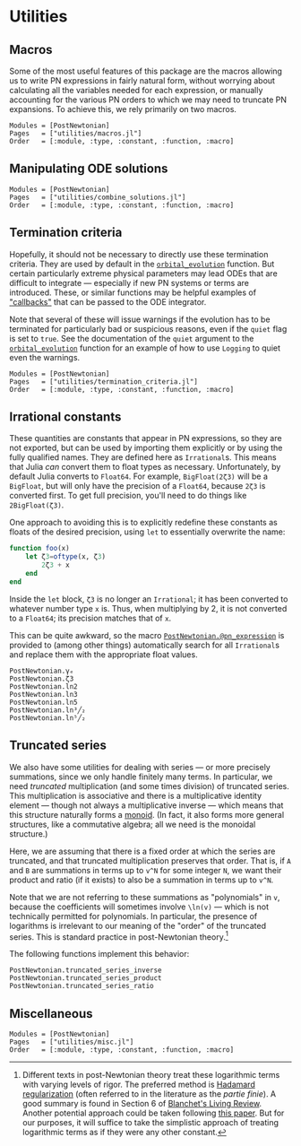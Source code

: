 # Utilities

## Macros

Some of the most useful features of this package are the macros allowing us to
write PN expressions in fairly natural form, without worrying about calculating
all the variables needed for each expression, or manually accounting for the
various PN orders to which we may need to truncate PN expansions.  To achieve
this, we rely primarily on two macros.

```@autodocs
Modules = [PostNewtonian]
Pages   = ["utilities/macros.jl"]
Order   = [:module, :type, :constant, :function, :macro]
```


## Manipulating ODE solutions

```@autodocs
Modules = [PostNewtonian]
Pages   = ["utilities/combine_solutions.jl"]
Order   = [:module, :type, :constant, :function, :macro]
```


## Termination criteria

Hopefully, it should not be necessary to directly use these termination
criteria.  They are used by default in the [`orbital_evolution`](@ref) function.
But certain particularly extreme physical parameters may lead ODEs that are
difficult to integrate — especially if new PN systems or terms are introduced.
These, or similar functions may be helpful examples of
["callbacks"](https://docs.sciml.ai/DiffEqDocs/stable/features/callback_functions/)
that can be passed to the ODE integrator.

Note that several of these will issue warnings if the evolution has to be
terminated for particularly bad or suspicious reasons, even if the `quiet` flag
is set to `true`.  See the documentation of the `quiet` argument to the
[`orbital_evolution`](@ref) function for an example of how to use `Logging` to
quiet even the warnings.

```@autodocs
Modules = [PostNewtonian]
Pages   = ["utilities/termination_criteria.jl"]
Order   = [:module, :type, :constant, :function, :macro]
```


## Irrational constants

These quantities are constants that appear in PN expressions, so they are not
exported, but can be used by importing them explicitly or by using the fully
qualified names.  They are defined here as `Irrational`s.  This means that Julia
*can* convert them to float types as necessary.  Unfortunately, by default Julia
converts to `Float64`.  For example, `BigFloat(2ζ3)` will be a `BigFloat`, but
will only have the precision of a `Float64`, because `2ζ3` is converted first.
To get full precision, you'll need to do things like `2BigFloat(ζ3)`.

One approach to avoiding this is to explicitly redefine these constants as
floats of the desired precision, using `let` to essentially overwrite the name:
```julia
function foo(x)
    let ζ3=oftype(x, ζ3)
        2ζ3 + x
    end
end
```
Inside the `let` block, `ζ3` is no longer an `Irrational`; it has been converted
to whatever number type `x` is.  Thus, when multiplying by 2, it is not
converted to a `Float64`; its precision matches that of `x`.

This can be quite awkward, so the macro [`PostNewtonian.@pn_expression`](@ref)
is provided to (among other things) automatically search for all `Irrational`s
and replace them with the appropriate float values.

```@docs
PostNewtonian.γₑ
PostNewtonian.ζ3
PostNewtonian.ln2
PostNewtonian.ln3
PostNewtonian.ln5
PostNewtonian.ln³╱₂
PostNewtonian.ln⁵╱₂
```


## Truncated series

We also have some utilities for dealing with series — or more
precisely summations, since we only handle finitely many terms.  In
particular, we need *truncated* multiplication (and some times
division) of truncated series.  This multiplication is associative and
there is a multiplicative identity element — though not always a
multiplicative inverse — which means that this structure naturally
forms a [monoid](https://en.wikipedia.org/wiki/Monoid).  (In fact, it
also forms more general structures, like a commutative algebra; all we
need is the monoidal structure.)

Here, we are assuming that there is a fixed order at which the series
are truncated, and that truncated multiplication preserves that order.
That is, if ``A`` and ``B`` are summations in terms up to ``v^N`` for
some integer ``N``, we want their product and ratio (if it exists) to
also be a summation in terms up to ``v^N``.

Note that we are not referring to these summations as "polynomials" in
``v``, because the coefficients will sometimes involve ``\ln(v)`` —
which is not technically permitted for polynomials.  In particular,
the presence of logarithms is irrelevant to our meaning of the "order"
of the truncated series.  This is standard practice in post-Newtonian
theory.[^1]

[^1]: Different texts in post-Newtonian theory treat these logarithmic
      terms with varying levels of rigor.  The preferred method is
      [Hadamard
      regularization](https://en.wikipedia.org/wiki/Hadamard_regularization)
      (often referred to in the literature as the *partie finie*).  A
      good summary is found in Section 6 of [Blanchet's Living
      Review](https://link.springer.com/article/10.12942/lrr-2014-2).
      Another potential approach could be taken following [this
      paper](https://doi.org/10.1016/0001-8708(89)90079-0).  But for
      our purposes, it will suffice to take the simplistic approach of
      treating logarithmic terms as if they were any other constant.

The following functions implement this behavior:

```@docs
PostNewtonian.truncated_series_inverse
PostNewtonian.truncated_series_product
PostNewtonian.truncated_series_ratio
```


## Miscellaneous

```@autodocs
Modules = [PostNewtonian]
Pages   = ["utilities/misc.jl"]
Order   = [:module, :type, :constant, :function, :macro]
```
